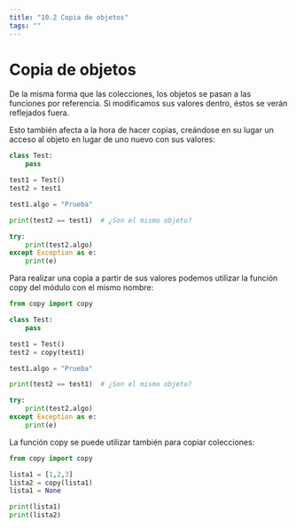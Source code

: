 ```yaml
---
title: "10.2 Copia de objetos"
tags: ""
---
```


# Copia de objetos

De la misma forma que las colecciones, los objetos se pasan a las funciones por referencia. Si modificamos sus valores dentro, éstos se verán reflejados fuera.

Esto también afecta a la hora de hacer copias, creándose en su lugar un acceso al objeto en lugar de uno nuevo con sus valores:

```python
class Test:
    pass

test1 = Test()
test2 = test1

test1.algo = "Prueba"

print(test2 == test1)  # ¿Son el mismo objeto?

try:
    print(test2.algo)
except Exception as e:
    print(e)
```

Para realizar una copia a partir de sus valores podemos utilizar la función copy del módulo con el mismo nombre:

```python
from copy import copy

class Test:
    pass

test1 = Test()
test2 = copy(test1)

test1.algo = "Prueba"

print(test2 == test1)  # ¿Son el mismo objeto?

try:
    print(test2.algo)
except Exception as e:
    print(e)
```

La función copy se puede utilizar también para copiar colecciones:

```python
from copy import copy

lista1 = [1,2,3]
lista2 = copy(lista1)
lista1 = None

print(lista1)
print(lista2)
```
